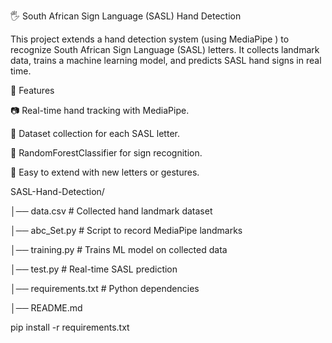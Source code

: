 🖐️ South African Sign Language (SASL) Hand Detection

This project extends a hand detection system (using MediaPipe
) to recognize South African Sign Language (SASL) letters.
It collects landmark data, trains a machine learning model, and predicts SASL hand signs in real time.

🚀 Features

📷 Real-time hand tracking with MediaPipe.

📝 Dataset collection for each SASL letter.

🤖 RandomForestClassifier for sign recognition.

🔄 Easy to extend with new letters or gestures.


SASL-Hand-Detection/

│── data.csv                # Collected hand landmark dataset

│── abc_Set.py         # Script to record MediaPipe landmarks

│── training.py          # Trains ML model on collected data

│── test.py              # Real-time SASL prediction

│── requirements.txt        # Python dependencies

│── README.md   

pip install -r requirements.txt
